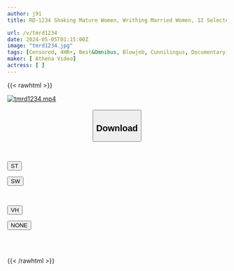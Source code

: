 ```yaml
---
author: j91
title: RD-1234 Shaking Mature Women, Writhing Married Women, 12 Selected Women, 4 Hours "It’s Embarrassing To Get So Wet…"

url: /v/tmrd1234
date: 2024-05-05T01:15:00Z
image: "tmrd1234.jpg"
tags: [Censored, 4HR+, Best&Omnibus, Blowjob, Cunnilingus, Documentary, Drama, Married Woman]
maker: [ Athena Video]
actress: [ ]
---
```



{{< rawhtml >}}

<div class="video" data-videoid="8Or88v29J6uoaoM">
    <a href="javascript:;">
        <img src="/v/tmrd1234/tmrd1234.jpg" width="WIDTH" height="HEIGHT" alt="tmrd1234.mp4" loading="lazy">
    </a>
</div>

<script type="text/javascript" src="https://j91.asia/asset/on-demand-st.js"></script>

<br>
  <link rel="stylesheet" href="https://j91.asia/asset/bs5.css">
  
  <center>
  <button class="btn btn-primary" type="button" data-bs-toggle="collapse" data-bs-target=".multi-collapse" aria-expanded="false" aria-controls="multiCollapseExample1 multiCollapseExample2"><h2>Download</h2></button></center>
</p>
<div class="row">
  <div class="col">
    <div class="collapse multi-collapse" id="multiCollapseExample1">
      <div class="card card-body">
	      	      <br>
<div class="buttons">  
<p><a href="https://streamtape.to/v/8Or88v29J6uoaoM" target="_blank"><button class="btn-hover color-3"><i class="fa fa-download"></i> ST</button></a></p>
<p><a href="https://asnwish.com/1xn2ct9lzkx9" target="_blank"><button class="btn-hover color-2"><i class="fa fa-download"></i> SW</button></a></p></div>
    </div>
  </div>
</div>
  <div class="col">
    <div class="collapse multi-collapse" id="multiCollapseExample2">
      <div class="card card-body">
	      <br>
<div class="buttons">
<p><a href="https://vidhidevip.com/file/sws1xp182u3x"><button class="btn-hover color-8"><i class="fa fa-download"></i> VH</button></a></p>
<p><a href="javascript:;"><button class="btn-hover color-9"><i class="fa fa-download"></i> NONE</button></a></p></div>
<br><br>
      </div>
    </div>
  </div>
</div>

{{< /rawhtml >}}
